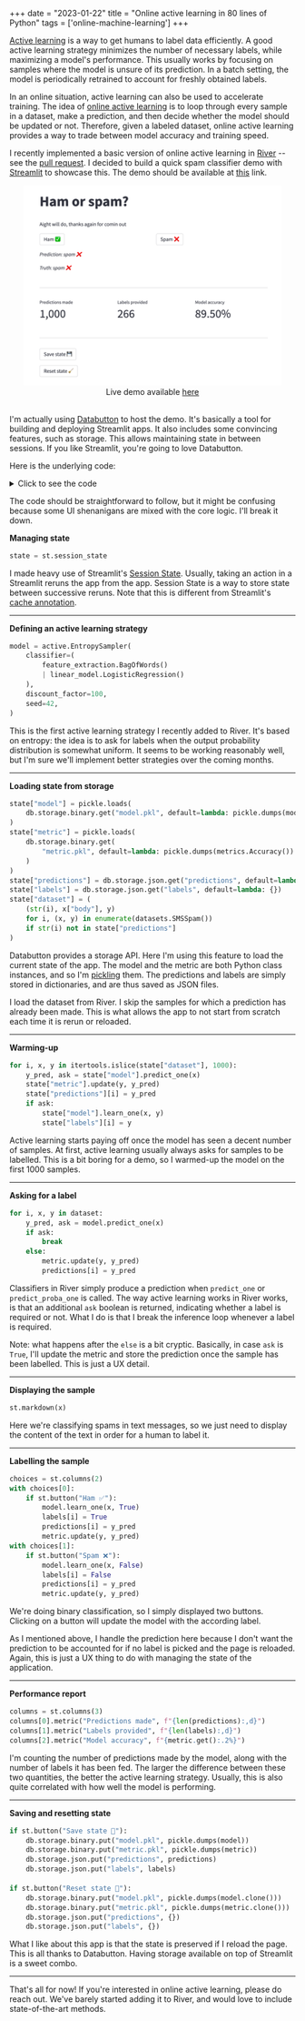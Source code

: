 +++
date = "2023-01-22"
title = "Online active learning in 80 lines of Python"
tags = ['online-machine-learning']
+++

[Active learning](https://www.wikiwand.com/en/Active_learning_(machine_learning)) is a way to get humans to label data efficiently. A good active learning strategy minimizes the number of necessary labels, while maximizing a model's performance. This usually works by focusing on samples where the model is unsure of its prediction. In a batch setting, the model is periodically retrained to account for freshly obtained labels.

In an online situation, active learning can also be used to accelerate training. The idea of [online active learning](http://people.csail.mit.edu/cmontel/mk_olc_cvpr07.pdf) is to loop through every sample in a dataset, make a prediction, and then decide whether the model should be updated or not. Therefore, given a labeled dataset, online active learning provides a way to trade between model accuracy and training speed.

I recently implemented a basic version of online active learning in [River](https://riverml.xyz) -- see the [pull request](https://github.com/online-ml/river/pull/1162). I decided to build a quick spam classifier demo with [Streamlit](https://streamlit.io/) to showcase this. The demo should be available at [this](https://next.databutton.com/v/13lkg6b6) link.

<div align="center" >
<figure style="width: 90%; margin: 0;">
    <img src="/img/blog/online-active-learning-streamlit/screenshot.png">
    <figcaption>Live demo available <a href="https://next.databutton.com/v/13lkg6b6">here</a></figcaption>
</figure>
</div>
</br>

I'm actually using [Databutton](https://www.databutton.io/) to host the demo. It's basically a tool for building and deploying Streamlit apps. It also includes some convincing features, such as storage. This allows maintaining state in between sessions. If you like Streamlit, you're going to love Databutton.

Here is the underlying code:

<details>
  <summary>Click to see the code</summary>

```py
import itertools
import pickle

import databutton as db
import streamlit as st
from river import active, datasets, feature_extraction, linear_model, metrics

st.title("Ham or spam?")
state = st.session_state

model = active.EntropySampler(
    classifier=(
        feature_extraction.BagOfWords()
        | linear_model.LogisticRegression()
    ),
    discount_factor=100,
    seed=42,
)
if "model" not in state:

    # Load state from storage
    state["model"] = pickle.loads(
        db.storage.binary.get("model.pkl", default=lambda: pickle.dumps(model))
    )
    state["metric"] = pickle.loads(
        db.storage.binary.get(
            "metric.pkl", default=lambda: pickle.dumps(metrics.Accuracy())
        )
    )
    state["predictions"] = db.storage.json.get("predictions", default=lambda: {})
    state["labels"] = db.storage.json.get("labels", default=lambda: {})
    state["dataset"] = (
        (str(i), x["body"], y)
        for i, (x, y) in enumerate(datasets.SMSSpam())
        if str(i) not in state["predictions"]
    )

    # Warm-start the first time
    if not state["predictions"]:
        for i, x, y in itertools.islice(state["dataset"], 1000):
            y_pred, ask = state["model"].predict_one(x)
            state["metric"].update(y, y_pred)
            state["predictions"][i] = y_pred
            if ask:
                state["model"].learn_one(x, y)
                state["labels"][i] = y

model = state["model"]
metric = state["metric"]
labels = state["labels"]
predictions = state["predictions"]
dataset = state["dataset"]

for i, x, y in dataset:
    y_pred, ask = model.predict_one(x)
    if ask:
        break
    else:
        metric.update(y, y_pred)
        predictions[i] = y_pred

st.markdown(x)
choices = st.columns(2)
with choices[0]:
    if st.button("Ham ✅"):
        model.learn_one(x, True)
        labels[i] = True
        predictions[i] = y_pred
        metric.update(y, y_pred)
with choices[1]:
    if st.button("Spam ❌"):
        model.learn_one(x, False)
        labels[i] = False
        predictions[i] = y_pred
        metric.update(y, y_pred)
st.markdown(f"*Prediction: {'ham ✅' if y_pred else 'spam ❌'}*")
st.markdown(f"*Truth: {'ham ✅' if y else 'spam ❌'}*")

st.markdown("""---""")
columns = st.columns(3)
columns[0].metric("Predictions made", f"{len(predictions):,d}")
columns[1].metric("Labels provided", f"{len(labels):,d}")
columns[2].metric("Model accuracy", f"{metric.get():.2%}")

st.markdown("""---""")
if st.button("Save state 💾"):
    db.storage.binary.put("model.pkl", pickle.dumps(model))
    db.storage.binary.put("metric.pkl", pickle.dumps(metric))
    db.storage.json.put("predictions", predictions)
    db.storage.json.put("labels", labels)

if st.button("Reset state 🧹"):
    db.storage.binary.put("model.pkl", pickle.dumps(model.clone()))
    db.storage.binary.put("metric.pkl", pickle.dumps(metric.clone()))
    db.storage.json.put("predictions", {})
    db.storage.json.put("labels", {})
```
</details>

The code should be straightforward to follow, but it might be confusing because some UI shenanigans are mixed with the core logic. I'll break it down.

**Managing state**

```py
state = st.session_state
```

I made heavy use of Streamlit's [Session State](https://docs.streamlit.io/library/api-reference/session-state). Usually, taking an action in a Streamlit reruns the app from the app. Session State is a way to store state between successive reruns. Note that this is different from Streamlit's [cache annotation](https://docs.streamlit.io/library/api-reference/performance/st.cache).

---

**Defining an active learning strategy**

```py
model = active.EntropySampler(
    classifier=(
        feature_extraction.BagOfWords()
        | linear_model.LogisticRegression()
    ),
    discount_factor=100,
    seed=42,
)
```

This is the first active learning strategy I recently added to River. It's based on entropy: the idea is to ask for labels when the output probability distribution is somewhat uniform. It seems to be working reasonably well, but I'm sure we'll implement better strategies over the coming months.

---

**Loading state from storage**

```py
state["model"] = pickle.loads(
    db.storage.binary.get("model.pkl", default=lambda: pickle.dumps(model))
)
state["metric"] = pickle.loads(
    db.storage.binary.get(
        "metric.pkl", default=lambda: pickle.dumps(metrics.Accuracy())
    )
)
state["predictions"] = db.storage.json.get("predictions", default=lambda: {})
state["labels"] = db.storage.json.get("labels", default=lambda: {})
state["dataset"] = (
    (str(i), x["body"], y)
    for i, (x, y) in enumerate(datasets.SMSSpam())
    if str(i) not in state["predictions"]
)
```

Databutton provides a storage API. Here I'm using this feature to load the current state of the app. The model and the metric are both Python class instances, and so I'm [pickling](https://docs.python.org/3/library/pickle.html) them. The predictions and labels are simply stored in dictionaries, and are thus saved as JSON files.

I load the dataset from River. I skip the samples for which a prediction has already been made. This is what allows the app to not start from scratch each time it is rerun or reloaded.

---

**Warming-up**

```py
for i, x, y in itertools.islice(state["dataset"], 1000):
    y_pred, ask = state["model"].predict_one(x)
    state["metric"].update(y, y_pred)
    state["predictions"][i] = y_pred
    if ask:
        state["model"].learn_one(x, y)
        state["labels"][i] = y
```

Active learning starts paying off once the model has seen a decent number of samples. At first, active learning usually always asks for samples to be labelled. This is a bit boring for a demo, so I warmed-up the model on the first 1000 samples.

---

**Asking for a label**

```py
for i, x, y in dataset:
    y_pred, ask = model.predict_one(x)
    if ask:
        break
    else:
        metric.update(y, y_pred)
        predictions[i] = y_pred
```

Classifiers in River simply produce a prediction when `predict_one` or `predict_proba_one` is called. The way active learning works in River works, is that an additional `ask` boolean is returned, indicating whether a label is required or not. What I do is that I break the inference loop whenever a label is required.

Note: what happens after the `else` is a bit cryptic. Basically, in case `ask` is `True`, I'll update the metric and store the prediction once the sample has been labelled. This is just a UX detail.

---

**Displaying the sample**

```py
st.markdown(x)
```

Here we're classifying spams in text messages, so we just need to display the content of the text in order for a human to label it.

---

**Labelling the sample**

```py
choices = st.columns(2)
with choices[0]:
    if st.button("Ham ✅"):
        model.learn_one(x, True)
        labels[i] = True
        predictions[i] = y_pred
        metric.update(y, y_pred)
with choices[1]:
    if st.button("Spam ❌"):
        model.learn_one(x, False)
        labels[i] = False
        predictions[i] = y_pred
        metric.update(y, y_pred)
```

We're doing binary classification, so I simply displayed two buttons. Clicking on a button will update the model with the according label.

As I mentioned above, I handle the prediction here because I don't want the prediction to be accounted for if no label is picked and the page is reloaded. Again, this is just a UX thing to do with managing the state of the application.

---

**Performance report**

```py
columns = st.columns(3)
columns[0].metric("Predictions made", f"{len(predictions):,d}")
columns[1].metric("Labels provided", f"{len(labels):,d}")
columns[2].metric("Model accuracy", f"{metric.get():.2%}")
```

I'm counting the number of predictions made by the model, along with the number of labels it has been fed. The larger the difference between these two quantities, the better the active learning strategy. Usually, this is also quite correlated with how well the model is performing.

---

**Saving and resetting state**

```py
if st.button("Save state 💾"):
    db.storage.binary.put("model.pkl", pickle.dumps(model))
    db.storage.binary.put("metric.pkl", pickle.dumps(metric))
    db.storage.json.put("predictions", predictions)
    db.storage.json.put("labels", labels)

if st.button("Reset state 🧹"):
    db.storage.binary.put("model.pkl", pickle.dumps(model.clone()))
    db.storage.binary.put("metric.pkl", pickle.dumps(metric.clone()))
    db.storage.json.put("predictions", {})
    db.storage.json.put("labels", {})
```

What I like about this app is that the state is preserved if I reload the page. This is all thanks to Databutton. Having storage available on top of Streamlit is a sweet combo.

---

That's all for now! If you're interested in online active learning, please do reach out. We've barely started adding it to River, and would love to include state-of-the-art methods.
